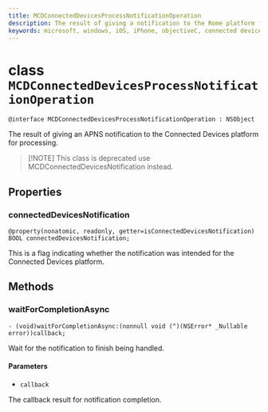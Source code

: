 ```yaml
---
title: MCDConnectedDevicesProcessNotificationOperation
description: The result of giving a notification to the Rome platform for processing.
keywords: microsoft, windows, iOS, iPhone, objectiveC, connected devices, Project Rome
---
```


# class `MCDConnectedDevicesProcessNotificationOperation` 

```
@interface MCDConnectedDevicesProcessNotificationOperation : NSObject
```  
The result of giving an APNS notification to the Connected Devices platform for processing.

> [!NOTE] This class is deprecated use MCDConnectedDevicesNotification instead. 

## Properties

### connectedDevicesNotification
`@property(nonatomic, readonly, getter=isConnectedDevicesNotification) BOOL connectedDevicesNotification;`

This is a flag indicating whether the notification was intended for the Connected Devices platform.

## Methods

### waitForCompletionAsync
`- (void)waitForCompletionAsync:(nonnull void (^)(NSError* _Nullable error))callback;`

 Wait for the notification to finish being handled.

#### Parameters 
* `callback` 

The callback result for notification completion.